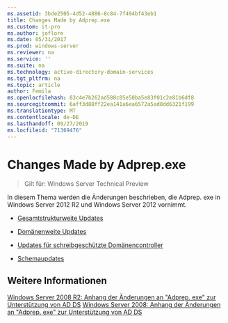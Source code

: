 ```yaml
---
ms.assetid: 3bde2505-4d52-4886-8c84-7f494bf43eb1
title: Changes Made by Adprep.exe
ms.custom: it-pro
ms.author: joflore
ms.date: 05/31/2017
ms.prod: windows-server
ms.reviewer: na
ms.service: ''
ms.suite: na
ms.technology: active-directory-domain-services
ms.tgt_pltfrm: na
ms.topic: article
author: Femila
ms.openlocfilehash: 83c4e7b262ad588c85e50ba5e83f01c2e81b6df8
ms.sourcegitcommit: 6aff3d88ff22ea141a6ea6572a5ad8dd6321f199
ms.translationtype: MT
ms.contentlocale: de-DE
ms.lasthandoff: 09/27/2019
ms.locfileid: "71369476"
---
```

# <a name="changes-made-by-adprepexe"></a>Changes Made by Adprep.exe

>Gilt für: Windows Server Technical Preview

In diesem Thema werden die Änderungen beschrieben, die Adprep. exe in Windows Server 2012 R2 und Windows Server 2012 vornimmt.  
  
-   [Gesamtstrukturweite Updates](../../../ad-ds/deploy/RODC/Forest-Wide-Updates.md)  
  
-   [Domänenweite Updates](../../../ad-ds/deploy/Domain-Wide-Updates.md)  
  
-   [Updates für schreibgeschützte Domänencontroller](../../../ad-ds/deploy/RODC/Read-Only-Domain-Controller-Updates.md)  
  
-   [Schemaupdates](../../../ad-ds/deploy/Schema-Updates.md)  
  
## <a name="see-also"></a>Weitere Informationen  
[Windows Server 2008 R2: Anhang der Änderungen an "Adprep. exe" zur Unterstützung von AD DS](https://technet.microsoft.com/library/dd378876(v=ws.10).aspx)  
[Windows Server 2008: Anhang der Änderungen an "Adprep. exe" zur Unterstützung von AD DS](https://technet.microsoft.com/library/cc770703(v=ws.10).aspx)  
  


